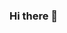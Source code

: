 ### Hi there 👋

<!--
**pugsswangxisnheng/pugsswangxisnheng** is a ✨ _special_ ✨ repository because its `README.md` (this file) appears on your GitHub profile.


![暗色](https://raw.githubusercontent.com/pugsswangxisnheng/pugsswangxisnheng/output/github-contribution-grid-snake-dark.svg)
![亮色](https://raw.githubusercontent.com/pugsswangxisnheng/pugsswangxisnheng/output/github-contribution-grid-snake.svg)
